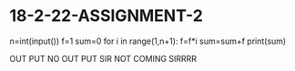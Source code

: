 # 18-2-22-ASSIGNMENT-2
n=int(input())
f=1 
sum=0
for i in range(1,n+1):
    f=f*i 
    sum=sum+f 
print(sum)



OUT PUT 
NO OUT PUT SIR NOT COMING SIRRRR
